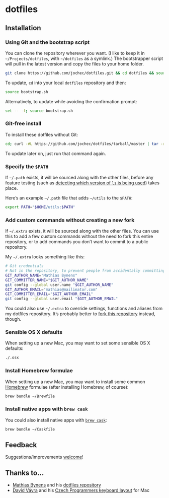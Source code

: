 # dotfiles

## Installation

### Using Git and the bootstrap script

You can clone the repository wherever you want. (I like to keep it in `~/Projects/dotfiles`, with `~/dotfiles` as a symlink.) The bootstrapper script will pull in the latest version and copy the files to your home folder.

```bash
git clone https://github.com/jochec/dotfiles.git && cd dotfiles && source bootstrap.sh
```

To update, `cd` into your local `dotfiles` repository and then:

```bash
source bootstrap.sh
```

Alternatively, to update while avoiding the confirmation prompt:

```bash
set -- -f; source bootstrap.sh
```

### Git-free install

To install these dotfiles without Git:

```bash
cd; curl -#L https://github.com/jochec/dotfiles/tarball/master | tar -xzv --strip-components 1 --exclude={README.md,bootstrap.sh,LICENSE-MIT.txt}
```

To update later on, just run that command again.

### Specify the `$PATH`

If `~/.path` exists, it will be sourced along with the other files, before any feature testing (such as [detecting which version of `ls` is being used](https://github.com/mathiasbynens/dotfiles/blob/aff769fd75225d8f2e481185a71d5e05b76002dc/.aliases#L21-26)) takes place.

Here’s an example `~/.path` file that adds `~/utils` to the `$PATH`:

```bash
export PATH="$HOME/utils:$PATH"
```

### Add custom commands without creating a new fork

If `~/.extra` exists, it will be sourced along with the other files. You can use this to add a few custom commands without the need to fork this entire repository, or to add commands you don’t want to commit to a public repository.

My `~/.extra` looks something like this:

```bash
# Git credentials
# Not in the repository, to prevent people from accidentally committing under my name
GIT_AUTHOR_NAME="Mathias Bynens"
GIT_COMMITTER_NAME="$GIT_AUTHOR_NAME"
git config --global user.name "$GIT_AUTHOR_NAME"
GIT_AUTHOR_EMAIL="mathias@mailinator.com"
GIT_COMMITTER_EMAIL="$GIT_AUTHOR_EMAIL"
git config --global user.email "$GIT_AUTHOR_EMAIL"
```

You could also use `~/.extra` to override settings, functions and aliases from my dotfiles repository. It’s probably better to [fork this repository](https://github.com/mathiasbynens/dotfiles/fork) instead, though.

### Sensible OS X defaults

When setting up a new Mac, you may want to set some sensible OS X defaults:

```bash
./.osx
```

### Install Homebrew formulae

When setting up a new Mac, you may want to install some common [Homebrew](http://brew.sh/) formulae (after installing Homebrew, of course):

```bash
brew bundle ~/Brewfile
```

### Install native apps with `brew cask`

You could also install native apps with [`brew cask`](https://github.com/phinze/homebrew-cask):

```bash
brew bundle ~/Caskfile
```

## Feedback

Suggestions/improvements
[welcome](https://github.com/jochec/dotfiles/issues)!

## Thanks to…

* [Mathias Bynens](http://mathiasbynens.be/) and his [dotfiles repository](https://github.com/mathiasbynens/dotfiles)
* [David Vávra](http://www.destil.cz/) and his [Czech Programmers keyboard layout](http://blog.destil.cz/2012/10/ceska-programatorska-klavesnice-pro-mac.html) for Mac
